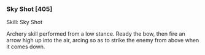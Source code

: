 ### Sky Shot [405]

Skill: Sky Shot

Archery skill performed from a low stance. Ready the bow, then fire an arrow high up into the air, arcing so as to strike the enemy from above when it comes down.